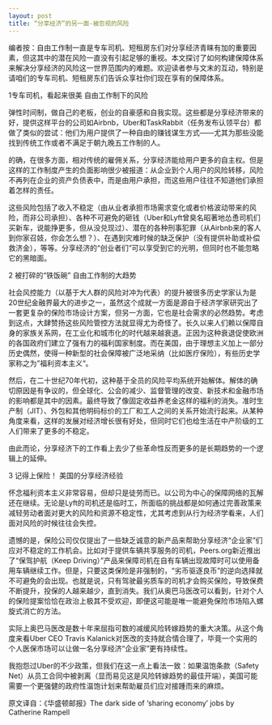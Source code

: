 ```yaml
---
layout: post
title: “分享经济”的另一面-被忽视的风险
---
```



编者按：自由工作制一直是专车司机、短租房东们对分享经济青睐有加的重要因素，但这其中的潜在风险一直没有引起足够的重视。本文探讨了如何构建保障体系来解决分享经济的风险这一世界范围内的难题。欢迎读者参与文末的互动，特别是请咱们的专车司机、短租房东们告诉众享社你们现在享有的保障体系。

1专车司机，看起来很美
自由工作制下的风险


弹性时间制，做自己的老板，创业的自豪感和自我实现。这些都是分享经济带来的好，提供这样平台的公司如Airbnb，Uber和TaskRabbit（任务发布认领平台）都做了类似的尝试：他们为用户提供了一种自由的赚钱谋生方式——尤其为那些没能找到传统工作或者不满足于朝九晚五工作制的人。

的确，在很多方面，相对传统的雇佣关系，分享经济能给用户更多的自主权。但是这样的工作制度产生的负面影响很少被报道：从企业到个人用户的风险转移，风险不再列在企业的资产负债表中，而是由用户承担，而这些用户往往不知道他们承担着怎样的责任。

这些风险包括了收入不稳定（由从业者承担市场需求变化或者价格波动带来的风险，而非公司承担）、各种不可避免的砸钱（Uber和Lyft曾臭名昭著地怂恿司机们买新车，说能挣更多，但从没兑现过）、潜在的各种刑事犯罪（从Airbnb来的客人到你家召妓，你会怎么想？）、在遇到灾难时候的缺乏保护（没有提供补助或补偿救济金），等等。分享经济的“创业者们”可以享受到它的光明，但同时也不能忽略它的黑暗面。

2 被打碎的“铁饭碗”
自由工作制的大趋势


社会风控能力（以基于大人群的风险对冲为代表）的提升被很多历史学家认为是20世纪金融界最大的进步之一，虽然这个成就一方面是源自于经济学家研究出了一套更复杂的保险市场设计方案，但另一方面，它也是社会需求的必然趋势。考虑到这点，大肆赞扬这些风险管控方法就显得尤为奇怪了。长久以来人们赖以保障自身的家族关系网，在工业化和城市化的时代越来越衰退。正因为这种衰退促使欧洲的各国政府们建立了强有力的福利国家制度。而在美国，由于理想主义加上一部分历史偶然，使得一种新型的社会保障被广泛地采纳（比如医疗保险），有些历史学家称之为”福利资本主义“。

然后，在二十世纪70年代初，这种基于全员的风险平均系统开始解体。解体的确切原因是有争议的，但全球化、公会的减少、监督管理的改变、新技术和金融市场的影响都是其中的因素。最终导致了像固定收益养老金这样的福利的消失。准时生产制（JIT）、外包和其他明码标价的工厂和工人之间的关系开始流行起来。从某种角度来看，这样的发展对经济增长很有好处，但同时它们也给生活在中产阶级的工人们带来了更多的不稳定。

由此而论，分享经济下的工作看上去少了些革命性反而更多的是长期趋势的一个逻辑上的延伸。

3 记得上保险！
美国的分享经济经验


怀念福利资本主义非常容易，但却只是徒劳而已。以公司为中心的保障网络的瓦解还在继续。无论是Lyft的司机还是临时工，所面临的挑战都是如何通过完善政策来减轻劳动者面对更大的风险和资源不稳定性，尤其考虑到从行为经济学看来，人们面对风险的时候往往会失控。

遗憾的是，保险公司仅仅提出了一些缺乏诚意的新产品来帮助分享经济“企业家”们应对不稳定的工作机会。比如对于提供车辆共享服务的司机，Peers.org新近推出了“保驾护航（Keep Driving）”产品来保障司机在自有车辆出现故障时可以使用备用车辆继续工作。但是，只要这类保险是非强制的，“劣币驱逐良币”的逆向选择就不可避免的会出现。也就是说，只有驾驶最劣质车的司机才会购买保险，导致保费不断提升，投保的人越来越少，直到消失。我们从奥巴马医改可以看到，针对个人的保险提案恰恰在政治上极其不受欢迎，即便这可能是唯一能避免保险市场陷入螺旋式消亡的方法。

实际上奥巴马医改是数十年来屈指可数的减缓风险转嫁趋势的重大决策。从这个角度来看Uber CEO Travis Kalanick对医改的支持就合情合理了，毕竟一个实用的个人医保市场可以让做一名分享经济“企业家”更有持续性。

我抱怨过Uber的不少政策，但我们在这一点上看法一致：如果温饱条款（Safety Net）从员工合同中被剥离（显而易见这是风险转嫁趋势的最佳开端），美国可能需要一个更强健的政府性温饱计划来帮助雇员们应对接踵而来的麻烦。

原文译自：《华盛顿邮报》The dark side of ‘sharing economy’ jobs by Catherine Rampell